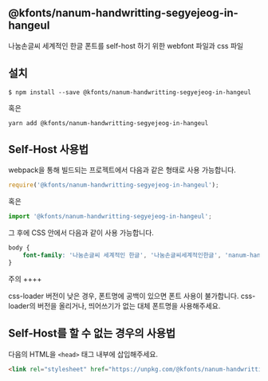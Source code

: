 
@kfonts/nanum-handwritting-segyejeog-in-hangeul
---------------------

나눔손글씨 세계적인 한글 폰트를 self-host 하기 위한 webfont 파일과 css 파일

설치
----

```
$ npm install --save @kfonts/nanum-handwritting-segyejeog-in-hangeul
```

혹은

```
yarn add @kfonts/nanum-handwritting-segyejeog-in-hangeul
```

Self-Host 사용법
---------------

webpack을 통해 빌드되는 프로젝트에서 다음과 같은 형태로 사용 가능합니다.

```js
require('@kfonts/nanum-handwritting-segyejeog-in-hangeul');
```

혹은

```js
import '@kfonts/nanum-handwritting-segyejeog-in-hangeul';
```

그 후에 CSS 안에서 다음과 같이 사용 가능합니다.

```css
body {
    font-family: '나눔손글씨 세계적인 한글', '나눔손글씨세계적인한글', 'nanum-handwritting-segyejeog-in-hangeul';
}
```

주의
++++

css-loader 버전이 낮은 경우, 폰트명에 공백이 있으면 폰트 사용이 불가합니다.
css-loader의 버전을 올리거나, 띄어쓰기가 없는 대체 폰트명을 사용해주세요.

Self-Host를 할 수 없는 경우의 사용법
--------------------------------

다음의 HTML을 `<head>` 태그 내부에 삽입해주세요.

```html
<link rel="stylesheet" href="https://unpkg.com/@kfonts/nanum-handwritting-segyejeog-in-hangeul/index.css" />
```

